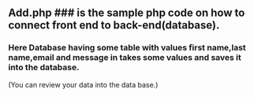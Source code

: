 ## Add.php ### is the sample php code on how to connect front end to back-end(database).
### Here Database having some table with values first name,last name,email and message in takes some values and saves it into the database.
(You can review your data into the data base.)
